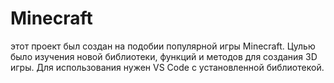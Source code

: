 # Minecraft
этот проект был создан на подобии популярной игры Minecraft. Цулью было изучения новой библиотеки, функций и методов для создания 3D игры. Для использования нужен VS Code с установленной библиотекой.
